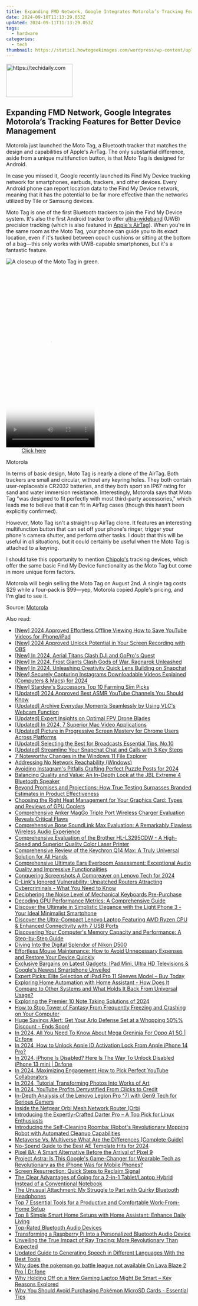 ```yaml
---
title: Expanding FMD Network, Google Integrates Motorola’s Tracking Features for Better Device Management
date: 2024-09-10T11:13:29.053Z
updated: 2024-09-11T11:13:29.053Z
tags:
  - hardware
categories:
  - tech
thumbnail: https://static1.howtogeekimages.com/wordpress/wp-content/uploads/2024/06/66.jpg
---
```






<!-- affiliate ads begin -->
<a href="https://aligracehair.sjv.io/c/5597632/2135411/19272" target="_top" id="2135411">
  <img src="//a.impactradius-go.com/display-ad/19272-2135411" border="0" alt="https://techidaily.com" width="180" height="90"/>
</a>
<img height="0" width="0" src="https://aligracehair.sjv.io/i/5597632/2135411/19272" style="position:absolute;visibility:hidden;" border="0" />
<!-- affiliate ads end -->




## Expanding FMD Network, Google Integrates Motorola’s Tracking Features for Better Device Management

Motorola just launched the Moto Tag, a Bluetooth tracker that matches the design and capabilities of Apple's AirTag. The only substantial difference, aside from a unique multifunction button, is that Moto Tag is designed for Android.

 In case you missed it, Google recently launched its Find My Device tracking network for smartphones, earbuds, trackers, and other devices. Every Android phone can report location data to the Find My Device network, meaning that it has the potential to be far more effective than the networks utilized by Tile or Samsung devices.

 Moto Tag is one of the first Bluetooth trackers to join the Find My Device system. It's also the first Android tracker to offer [ultra-wideband](https://easy-unlock-android.techidaily.com/in-2024-a-perfect-guide-to-remove-or-disable-google-smart-lock-on-realme-c67-4g-by-drfone-android/) (UWB) precision tracking (which is also featured in [Apple's AirTag](https://extra-support.techidaily.com/mastering-comfortable-virtual-realities-for-2024/)). When you're in the same room as the Moto Tag, your phone can guide you to its exact location, even if it's tucked between couch cushions or sitting at the bottom of a bag—this only works with UWB-capable smartphones, but it's a fantastic feature.

![A closeup of the Moto Tag in green.](https://static1.howtogeekimages.com/wordpress/wp-content/uploads/2024/06/67.jpg) 





<!-- affiliate ads begin -->
<span id="1770776">
					<video width="240" height="480" style="cursor:pointer"
           poster="//a.impactradius-go.com/display-clicktoplayimage/1770776.png"
           onclick="if(!this.playClicked){this.play();this.setAttribute('controls',true);this.playClicked=true;}">
	   <source src="//a.impactradius-go.com/display-ad/20702-1770776">
	   <img src="//a.impactradius-go.com/display-clicktoplayimage/1770776.png" style="border: none; height: 100%; width: 100%; object-fit: contain">
	</video>
	<div style="width:150px;text-align:center"><a href="javascript:window.open(decodeURIComponent('https%3A%2F%2Ftokenmetrics.sjv.io%2Fc%2F5597632%2F1770776%2F20702'), '_blank');void(0);">Click here</a></div>
</span>
<img height="0" width="0" src="https://imp.pxf.io/i/5597632/1770776/20702" style="position:absolute;visibility:hidden;" border="0" />
<!-- affiliate ads end -->




Motorola

 In terms of basic design, Moto Tag is nearly a clone of the AirTag. Both trackers are small and circular, without any keyring holes. They both contain user-replaceable CR2032 batteries, and they both sport an IP67 rating for sand and water immersion resistance. Interestingly, Motorola says that Moto Tag "was designed to fit perfectly with most third-party accessories," which leads me to believe that it can fit in AirTag cases (though this hasn't been explicitly confirmed).

 However, Moto Tag isn't a straight-up AirTag clone. It features an interesting multifunction button that can set off your phone's ringer, trigger your phone's camera shutter, and perform other tasks. I doubt that this will be useful in _all_ situations, but it could certainly be useful when the Moto Tag is attached to a keyring.

 I should take this opportunity to mention [Chipolo's](https://facebook-video-share.techidaily.com/updated-taking-your-videos-to-the-next-level-expert-pc-methods-for-youtubers/) tracking devices, which offer the same basic Find My Device functionality as the Moto Tag but come in more unique form factors.

 Motorola will begin selling the Moto Tag on August 2nd. A single tag costs $29 while a four-pack is $99—yep, Motorola copied Apple's pricing, and I'm glad to see it.

 Source: [Motorola](https://motorolanews.com/moto-tag-2024/)

<ins class="adsbygoogle"
     style="display:block"
     data-ad-format="autorelaxed"
     data-ad-client="ca-pub-7571918770474297"
     data-ad-slot="1223367746"></ins>



<ins class="adsbygoogle"
     style="display:block"
     data-ad-client="ca-pub-7571918770474297"
     data-ad-slot="8358498916"
     data-ad-format="auto"
     data-full-width-responsive="true"></ins>

<span class="atpl-alsoreadstyle">Also read:</span>
<div><ul>
<li><a href="https://facebook-record-videos.techidaily.com/new-2024-approved-effortless-offline-viewing-how-to-save-youtube-videos-for-iphoneipad/"><u>[New] 2024 Approved  Effortless Offline Viewing  How to Save YouTube Videos for iPhone/iPad</u></a></li>
<li><a href="https://screen-activity-recording.techidaily.com/new-2024-approved-unlock-potential-in-your-screen-recording-with-obs/"><u>[New] 2024 Approved  Unlock Potential in Your Screen Recording with OBS</u></a></li>
<li><a href="https://fox-links.techidaily.com/new-in-2024-aerial-titans-clash-dji-and-gopros-quest/"><u>[New] In 2024, Aerial Titans Clash  DJI and GoPro's Quest</u></a></li>
<li><a href="https://screen-activity-recording.techidaily.com/new-in-2024-frost-giants-clash-gods-of-war-ragnarok-unleashed/"><u>[New] In 2024, Frost Giants Clash  Gods of War, Ragnarok Unleashed</u></a></li>
<li><a href="https://snapchat-videos.techidaily.com/new-in-2024-unleashing-creativity-quick-lens-building-on-snapchat/"><u>[New] In 2024, Unleashing Creativity  Quick Lens Building on Snapchat</u></a></li>
<li><a href="https://instagram-video-recordings.techidaily.com/new-securely-capturing-instagrams-downloadable-videos-explained-computers-and-macs-for-2024/"><u>[New] Securely Capturing Instagrams  Downloadable Videos Explained (Computers & Macs) for 2024</u></a></li>
<li><a href="https://on-screen-recording.techidaily.com/new-stardews-successors-top-10-farming-sim-picks/"><u>[New] Stardew's Successors  Top 10 Farming Sim Picks</u></a></li>
<li><a href="https://facebook-video-share.techidaily.com/updated-2024-approved-best-asmr-youtube-channels-you-should-know/"><u>[Updated] 2024 Approved  Best ASMR YouTube Channels You Should Know</u></a></li>
<li><a href="https://video-screen-grab.techidaily.com/updated-archive-everyday-moments-seamlessly-by-using-vlcs-webcam-function/"><u>[Updated] Archive Everyday Moments Seamlessly by Using VLC's Webcam Function</u></a></li>
<li><a href="https://fox-info.techidaily.com/updated-expert-insights-on-optimal-fpv-drone-blades/"><u>[Updated] Expert Insights on Optimal FPV Drone Blades</u></a></li>
<li><a href="https://article-tips.techidaily.com/updated-in-2024-7-superior-mac-video-applications/"><u>[Updated] In 2024, 7 Superior Mac Video Applications</u></a></li>
<li><a href="https://fox-info.techidaily.com/updated-picture-in-progressive-screen-mastery-for-chrome-users-across-platforms/"><u>[Updated] Picture in Progressive Screen Mastery for Chrome Users Across Platforms</u></a></li>
<li><a href="https://some-skills.techidaily.com/updated-selecting-the-best-for-broadcasts-essential-tips-no10/"><u>[Updated] Selecting the Best for Broadcasts  Essential Tips, No.10</u></a></li>
<li><a href="https://snapchat-videos.techidaily.com/updated-streamline-your-snapchat-chat-and-calls-with-3-key-steps/"><u>[Updated] Streamline Your Snapchat Chat and Calls with 3 Key Steps</u></a></li>
<li><a href="https://win11.techidaily.com/7-noteworthy-changes-in-the-windows-11-file-explorer/"><u>7 Noteworthy Changes in the Windows 11 File Explorer</u></a></li>
<li><a href="https://win11.techidaily.com/addressing-no-network-reachability-windows/"><u>Addressing No Network Reachability (Windows)</u></a></li>
<li><a href="https://instagram-clips.techidaily.com/avoiding-instagrams-pitfalls-crafting-perfect-puzzle-posts-for-2024/"><u>Avoiding Instagram's Pitfalls  Crafting Perfect Puzzle Posts for 2024</u></a></li>
<li><a href="https://hardware-tips.techidaily.com/balancing-quality-and-value-an-in-depth-look-at-the-jbl-extreme-4-bluetooth-speaker/"><u>Balancing Quality and Value: An In-Depth Look at the JBL Extreme 4 Bluetooth Speaker</u></a></li>
<li><a href="https://hardware-tips.techidaily.com/beyond-promises-and-projections-how-true-testing-surpasses-branded-estimates-in-product-effectiveness/"><u>Beyond Promises and Projections: How True Testing Surpasses Branded Estimates in Product Effectiveness</u></a></li>
<li><a href="https://hardware-tips.techidaily.com/choosing-the-right-heat-management-for-your-graphics-card-types-and-reviews-of-gpu-coolers/"><u>Choosing the Right Heat Management for Your Graphics Card: Types and Reviews of GPU Coolers</u></a></li>
<li><a href="https://hardware-tips.techidaily.com/comprehensive-anker-maggo-triple-port-wireless-charger-evaluation-reveals-critical-flaws/"><u>Comprehensive Anker MagGo Triple Port Wireless Charger Evaluation Reveals Critical Flaws</u></a></li>
<li><a href="https://hardware-tips.techidaily.com/comprehensive-bose-soundlink-max-evaluation-a-remarkably-flawless-wireless-audio-experience/"><u>Comprehensive Bose SoundLink Max Evaluation: A Remarkably Flawless Wireless Audio Experience</u></a></li>
<li><a href="https://hardware-tips.techidaily.com/comprehensive-evaluation-of-the-brother-hl-l3295cdw-a-high-speed-and-superior-quality-color-laser-printer/"><u>Comprehensive Evaluation of the Brother HL-L3295CDW - A High-Speed and Superior Quality Color Laser Printer</u></a></li>
<li><a href="https://hardware-tips.techidaily.com/comprehensive-review-of-the-keychron-q14-max-a-truly-universal-solution-for-all-hands/"><u>Comprehensive Review of the Keychron Q14 Max: A Truly Universal Solution for All Hands</u></a></li>
<li><a href="https://hardware-tips.techidaily.com/comprehensive-ultimate-ears-everboom-assessment-exceptional-audio-quality-and-impressive-functionalities/"><u>Comprehensive Ultimate Ears Everboom Assessment: Exceptional Audio Quality and Impressive Functionalities</u></a></li>
<li><a href="https://on-screen-recording.techidaily.com/conquering-screenshots-a-compreayer-on-lenovo-tech-for-2024/"><u>Conquering Screenshots  A Compreayer on Lenovo Tech for 2024</u></a></li>
<li><a href="https://hardware-tips.techidaily.com/d-links-ignored-vulnerability-unpatched-routers-attracting-cybercriminals-what-you-need-to-know/"><u>D-Link's Ignored Vulnerability: Unpatched Routers Attracting Cybercriminals - What You Need to Know</u></a></li>
<li><a href="https://hardware-tips.techidaily.com/deciphering-the-noise-level-of-mechanical-keyboards-pre-purchase/"><u>Deciphering the Noise Level of Mechanical Keyboards Pre-Purchase</u></a></li>
<li><a href="https://hardware-tips.techidaily.com/decoding-gpu-performance-metrics-a-comprehensive-guide/"><u>Decoding GPU Performance Metrics: A Comprehensive Guide</u></a></li>
<li><a href="https://hardware-tips.techidaily.com/discover-the-ultimate-in-simplistic-elegance-with-the-light-phone-3-your-ideal-minimalist-smartphone/"><u>Discover the Ultimate in Simplistic Elegance with the Light Phone 3 - Your Ideal Minimalist Smartphone</u></a></li>
<li><a href="https://hardware-tips.techidaily.com/discover-the-ultra-compact-lenovo-laptop-featuring-amd-ryzen-cpu-and-enhanced-connectivity-with-7-usb-ports/"><u>Discover the Ultra-Compact Lenovo Laptop Featuring AMD Ryzen CPU & Enhanced Connectivity with 7 USB Ports</u></a></li>
<li><a href="https://hardware-tips.techidaily.com/discovering-your-computers-memory-capacity-and-performance-a-step-by-step-guide/"><u>Discovering Your Computer's Memory Capacity and Performance: A Step-by-Step Guide</u></a></li>
<li><a href="https://extra-hints.techidaily.com/diving-into-the-digital-splendor-of-nikon-d500/"><u>Diving Into the Digital Splendor of Nikon D500</u></a></li>
<li><a href="https://hardware-tips.techidaily.com/effortless-mouse-maintenance-how-to-avoid-unnecessary-expenses-and-restore-your-device-quickly/"><u>Effortless Mouse Maintenance: How to Avoid Unnecessary Expenses and Restore Your Device Quickly</u></a></li>
<li><a href="https://hardware-tips.techidaily.com/exclusive-bargains-on-latest-gadgets-ipad-mini-ultra-hd-televisions-and-googles-newest-smartphone-unveiled/"><u>Exclusive Bargains on Latest Gadgets: IPad Mini, Ultra HD Televisions & Google's Newest Smartphone Unveiled</u></a></li>
<li><a href="https://hardware-tips.techidaily.com/expert-picks-elite-selection-of-ipad-pro-11-sleeves-model-buy-today/"><u>Expert Picks: Elite Selection of iPad Pro 11 Sleeves Model – Buy Today</u></a></li>
<li><a href="https://hardware-tips.techidaily.com/exploring-home-automation-with-home-assistant-how-does-it-compare-to-other-systems-and-what-holds-it-back-from-universal-usage/"><u>Exploring Home Automation with Home Assistant - How Does It Compare to Other Systems and What Holds It Back From Universal Usage?</u></a></li>
<li><a href="https://tech-renaissance.techidaily.com/exploring-the-premier-10-note-taking-solutions-of-2024/"><u>Exploring the Premier 10 Note Taking Solutions of 2024</u></a></li>
<li><a href="https://win-solutions.techidaily.com/how-to-stop-tower-of-fantasy-from-frequently-freezing-and-crashing-on-your-computer/"><u>How to Stop Tower of Fantasy From Frequently Freezing and Crashing on Your Computer</u></a></li>
<li><a href="https://hardware-tips.techidaily.com/huge-savings-alert-get-your-arlo-defense-set-at-a-whopping-50-discount-ends-soon/"><u>Huge Savings Alert: Get Your Arlo Defense Set at a Whopping 50%% Discount - Ends Soon!</u></a></li>
<li><a href="https://android-pokemon-go.techidaily.com/in-2024-all-you-need-to-know-about-mega-greninja-for-oppo-a1-5g-drfone-by-drfone-virtual-android/"><u>In 2024, All You Need To Know About Mega Greninja For Oppo A1 5G | Dr.fone</u></a></li>
<li><a href="https://activate-lock.techidaily.com/in-2024-how-to-unlock-apple-id-activation-lock-from-apple-iphone-14-pro-by-drfone-ios/"><u>In 2024, How to Unlock Apple ID Activation Lock From Apple iPhone 14 Pro?</u></a></li>
<li><a href="https://iphone-unlock.techidaily.com/in-2024-iphone-is-disabled-here-is-the-way-to-unlock-disabled-iphone-13-mini-drfone-by-drfone-ios/"><u>In 2024, iPhone Is Disabled? Here Is The Way To Unlock Disabled iPhone 13 mini | Dr.fone</u></a></li>
<li><a href="https://youtube-data.techidaily.com/24-maximizing-engagement-how-to-pick-perfect-youtube-collaborators/"><u>In 2024, Maximizing Engagement  How to Pick Perfect YouTube Collaborators</u></a></li>
<li><a href="https://some-skills.techidaily.com/in-2024-tutorial-transforming-photos-into-works-of-art/"><u>In 2024, Tutorial  Transforming Photos Into Works of Art</u></a></li>
<li><a href="https://facebook-record-videos.techidaily.com/in-2024-youtube-profits-demystified-from-clicks-to-credit/"><u>In 2024, YouTube Profits Demystified  From Clicks to Credit</u></a></li>
<li><a href="https://hardware-tips.techidaily.com/in-depth-analysis-of-the-lenovo-legion-pro-7i-with-gen9-tech-for-serious-gamers/"><u>In-Depth Analysis of the Lenovo Legion Pro ^7I with Gen9 Tech for Serious Gamers</u></a></li>
<li><a href="https://hardware-tips.techidaily.com/inside-the-netgear-orbi-mesh-network-router-orbi/"><u>Inside the Netgear Orbi Mesh Network Router (Orbi</u></a></li>
<li><a href="https://hardware-tips.techidaily.com/introducing-the-expertly-crafted-darter-pro-a-top-pick-for-linux-enthusiasts/"><u>Introducing the Expertly-Crafted Darter Pro – A Top Pick for Linux Enthusiasts</u></a></li>
<li><a href="https://hardware-tips.techidaily.com/introducing-the-self-cleaning-roomba-irobots-revolutionary-mopping-robot-with-automated-cleanup-capabilities/"><u>Introducing the Self-Cleaning Roomba: IRobot's Revolutionary Mopping Robot with Automated Cleanup Capabilities</u></a></li>
<li><a href="https://extra-tips.techidaily.com/metaverse-vs-multiverse-what-are-the-differences-complete-guide/"><u>Metaverse Vs. Multiverse  What Are the Differences [Complete Guide]</u></a></li>
<li><a href="https://extra-guidance.techidaily.com/no-spend-guide-to-the-best-ae-template-hits-for-2024/"><u>No-Spend Guide to the Best AE Template Hits for 2024</u></a></li>
<li><a href="https://hardware-tips.techidaily.com/pixel-8a-a-smart-alternative-before-the-arrival-of-pixel-9/"><u>Pixel 8A: A Smart Alternative Before the Arrival of Pixel 9</u></a></li>
<li><a href="https://hardware-tips.techidaily.com/project-astra-is-this-googles-game-changer-for-wearable-tech-as-revolutionary-as-the-iphone-was-for-mobile-phones/"><u>Project Astra: Is This Google's Game-Changer for Wearable Tech as Revolutionary as the iPhone Was for Mobile Phones?</u></a></li>
<li><a href="https://graphic-issues.techidaily.com/screen-resurrection-quick-steps-to-reclaim-signal/"><u>Screen Resurrection: Quick Steps to Reclaim Signal</u></a></li>
<li><a href="https://hardware-tips.techidaily.com/the-clear-advantages-of-going-for-a-2-in-1-tabletlaptop-hybrid-instead-of-a-conventional-notebook/"><u>The Clear Advantages of Going for a 2-in-1 Tablet/Laptop Hybrid Instead of a Conventional Notebook</u></a></li>
<li><a href="https://hardware-tips.techidaily.com/the-unusual-attachment-my-struggle-to-part-with-quirky-bluetooth-headphones/"><u>The Unusual Attachment: My Struggle to Part with Quirky Bluetooth Headphones</u></a></li>
<li><a href="https://hardware-tips.techidaily.com/top-7-essential-tools-for-a-productive-and-comfortable-work-from-home-setup/"><u>Top 7 Essential Tools for a Productive and Comfortable Work-From-Home Setup</u></a></li>
<li><a href="https://hardware-tips.techidaily.com/top-8-simple-smart-home-setups-with-home-assistant-enhance-daily-living/"><u>Top 8 Simple Smart Home Setups with Home Assistant: Enhance Daily Living</u></a></li>
<li><a href="https://hardware-tips.techidaily.com/top-rated-bluetooth-audio-devices/"><u>Top-Rated Bluetooth Audio Devices</u></a></li>
<li><a href="https://hardware-tips.techidaily.com/transforming-a-raspberry-pi-into-a-personalized-bluetooth-audio-device/"><u>Transforming a Raspberry Pi Into a Personalized Bluetooth Audio Device</u></a></li>
<li><a href="https://hardware-tips.techidaily.com/unveiling-the-true-impact-of-ray-tracing-more-revolutionary-than-expected/"><u>Unveiling the True Impact of Ray Tracing: More Revolutionary Than Expected</u></a></li>
<li><a href="https://ai-topics.techidaily.com/updated-guide-to-generating-speech-in-different-languages-with-the-best-tools/"><u>Updated Guide to Generating Speech in Different Languages With the Best Tools</u></a></li>
<li><a href="https://android-pokemon-go.techidaily.com/why-does-the-pokemon-go-battle-league-not-available-on-lava-blaze-2-pro-drfone-by-drfone-virtual-android/"><u>Why does the pokemon go battle league not available On Lava Blaze 2 Pro | Dr.fone</u></a></li>
<li><a href="https://hardware-tips.techidaily.com/why-holding-off-on-a-new-gaming-laptop-might-be-smart-key-reasons-explored/"><u>Why Holding Off on a New Gaming Laptop Might Be Smart – Key Reasons Explored</u></a></li>
<li><a href="https://hardware-tips.techidaily.com/why-you-should-avoid-purchasing-pokemon-microsd-cards-essential-tips/"><u>Why You Should Avoid Purchasing Pokémon MicroSD Cards - Essential Tips</u></a></li>
</ul></div>
